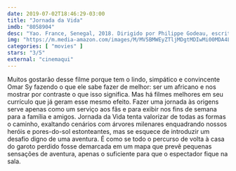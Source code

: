 ```yaml
---
date: 2019-07-02T18:46:29-03:00
title: "Jornada da Vida"
imdb: "8058904"
desc: "Yao. France, Senegal, 2018. Dirigido por Philippe Godeau, escrito por Philippe Godeau, Agnès de Sacy. Com Omar Sy, Lionel Louis Basse, Fatoumata Diawara."
img: "https://m.media-amazon.com/images/M/MV5BMWEyZTljMDgtMDIwMi00MDA4LWIxZGUtZDM2ZDI2MWEwYzkzXkEyXkFqcGdeQXVyNTc5OTMwOTQ@._V1_SY1000_CR0,0,1499,1000_AL_.jpg"
categories: [ "movies" ]
stars: "3/5"
external: "cinemaqui"
---
```

Muitos gostarão desse filme porque tem o lindo, simpático e convincente Omar Sy fazendo o que ele sabe fazer de melhor: ser um africano e nos mostrar por contraste o que isso significa. Mas há filmes melhores em seu currículo que já geram esse mesmo efeito. Fazer uma jornada às origens serve apenas como um serviço aos fãs e para exibir nos fins de semana para a família e amigos. Jornada da Vida tenta valorizar de todas as formas o caminho, exaltando cenários com árvores milenares enquadrando nossos heróis e pores-do-sol estonteantes, mas se esquece de introduzir um desafio digno de uma aventura. É como se todo o percurso de volta à casa do garoto perdido fosse demarcada em um mapa que prevê pequenas sensações de aventura, apenas o suficiente para que o espectador fique na sala.
